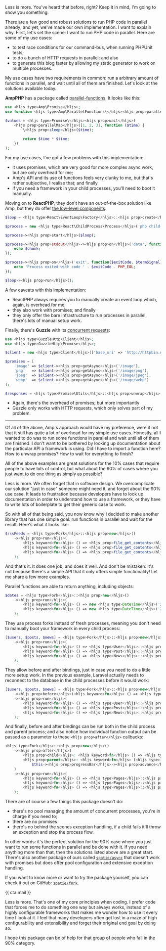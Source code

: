 Less is more. You've heard that before, right? Keep it in mind, I'm going to show you something. 

There are a few good and robust solutions to run PHP code in parallel already; and yet, we've made our own implementation. I want to explain why. First, let's set the scene: I want to run PHP code in parallel. Here are some of my use cases:

- to test race conditions for our command-bus, when running PHPUnit tests;
- to do a bunch of HTTP requests in parallel; and also
- to generate this blog faster by allowing my static generator to work on multiple processes.

My use cases have two requirements in common: run a arbitrary amount of functions in parallel, and wait until all of them are finished. Let's look at the solutions available today.

**AmpPHP** has a package called [parallel-functions](*https://github.com/amphp/parallel-functions). It looks like this:

```php
use <hljs type>Amp\Promise</hljs>;
use function <hljs type>Amp\ParallelFunctions\</hljs><hljs prop>parallelMap</hljs>;

$values = <hljs type>Promise\</hljs><hljs prop>wait</hljs>(
    <hljs prop>parallelMap</hljs>([1, 2, 3], function ($time) {
        \<hljs prop>sleep</hljs>($time);
    
        return $time * $time;
    })
);
```

For my use cases, I've got a few problems with this implementation:

- it uses promises, which are very good for more complex async work, but are only overhead for me;
- Amp's API and its use of functions feels very clunky to me, but that's rather subjective, I realise that; and finally 
- if you need a framework in your child processes, you'll need to boot it manually.

Moving on to **ReactPHP**, they don't have an out-of-the-box solution like Amp, but they do offer [the low-level components](*https://reactphp.org/child-process/):

```php
$loop = <hljs type>React\EventLoop\Factory</hljs>::<hljs prop>create</hljs>();

$process = new <hljs type>React\ChildProcess\Process</hljs>('php child-process.php');

$process-><hljs prop>start</hljs>($loop);

$process-><hljs prop>stdout</hljs>-><hljs prop>on</hljs>('data', function ($chunk) {
    echo $chunk;
});

$process-><hljs prop>on</hljs>('exit', function($exitCode, $termSignal) {
    echo 'Process exited with code ' . $exitCode . PHP_EOL;
});

$loop-><hljs prop>run</hljs>();
```

A few caveats with this implementation:

- ReactPHP always requires you to manually create an event loop which, again, is overhead for me; 
- they also work with promises; and finally
- they only offer the bare infrastructure to run processes in parallel, there's lots of manual setup work.

Finally, there's **Guzzle** with its [concurrent requests](*https://docs.guzzlephp.org/en/stable/quickstart.html#concurrent-requests):

```php
use <hljs type>GuzzleHttp\Client</hljs>;
use <hljs type>GuzzleHttp\Promise</hljs>;

$client = new <hljs type>Client</hljs>(['base_uri' => 'http://httpbin.org/']);

$promises = [
    'image' => $client-><hljs prop>getAsync</hljs>('/image'),
    'png'   => $client-><hljs prop>getAsync</hljs>('/image/png'),
    'jpeg'  => $client-><hljs prop>getAsync</hljs>('/image/jpeg'),
    'webp'  => $client-><hljs prop>getAsync</hljs>('/image/webp')
];

$responses = <hljs type>Promise\Utils</hljs>::<hljs prop>unwrap</hljs>($promises);
```

- Again, there's the overhead of promises; but more importantly
- Guzzle only works with HTTP requests, which only solves part of my problem.

---

Of all of the above, Amp's approach would have my preference, were it not that it still has quite a lot of overhead  for my simple use cases. Honestly, all I wanted to do was to run some functions in parallel and wait until all of them are finished. I don't want to be bothered by looking up documentation about the particular API a framework is using. Did I have to import a function here? How to unwrap promises? How to wait for everything to finish?

All of the above examples are great solutions for the 10% cases that require people to have lots of control, but what about the 90% of cases where you just want to do one thing as simply as possible?

Less is more. We often forget that in software design. We overcomplicate our solution "just in case" someone might need it, and forget about the 90% use case. It leads to frustration because developers have to look up documentation in order to understand how to use a framework, or they have to write lots of boilerplate to get their generic case to work.

So with all of that being said, you now know why I decided to make another library that has one simple goal: run functions in parallel and wait for the result. Here's what it looks like:

```php
$rssFeeds = <hljs type>Fork</hljs>::<hljs prop>new</hljs>()
    -><hljs prop>run</hljs>(
        <hljs keyword>fn</hljs> () => <hljs prop>file_get_contents</hljs>('https://stitcher.io/rss'),
        <hljs keyword>fn</hljs> () => <hljs prop>file_get_contents</hljs>('https://freek.dev/rss'),
        <hljs keyword>fn</hljs> () => <hljs prop>file_get_contents</hljs>('https://spatie.be/rss'),
    );
```

And that's it. It does one job, and does it well. And don't be mistaken: it's not because there's a simple API that it only offers simple functionality! Let me share a few more examples.

Parallel functions are able to return anything, including objects:

```php
$dates = <hljs type>Fork</hljs>::<hljs prop>new</hljs>()
    -><hljs prop>run</hljs>(
        <hljs keyword>fn</hljs> () => new <hljs type>DateTime</hljs>('2021-01-01'),
        <hljs keyword>fn</hljs> () => new <hljs type>DateTime</hljs>('2021-01-02'),
    );
```

They use process forks instead of fresh processes, meaning you don't need to manually boot your framework in every child process:

```php
[$users, $posts, $news] = <hljs type>Fork</hljs>::<hljs prop>new</hljs>()
    -><hljs prop>run</hljs>(
        <hljs keyword>fn</hljs> () => <hljs type>User</hljs>::<hljs prop>all</hljs>(),
        <hljs keyword>fn</hljs> () => <hljs type>Post</hljs>::<hljs prop>all</hljs>(),
        <hljs keyword>fn</hljs> () => <hljs type>News</hljs>::<hljs prop>all</hljs>(),
    );
```

They allow before and after bindings, just in case you need to do a little more setup work. In the previous example, Laravel actually needs to reconnect to the database in the child processes before it would work:

```php
[$users, $posts, $news] = <hljs type>Fork</hljs>::<hljs prop>new</hljs>()
    -><hljs prop>before</hljs>(<hljs keyword>fn</hljs> () => <hljs type>DB</hljs>::<hljs prop>connection</hljs>('mysql')-><hljs prop>reconnect</hljs>())
    -><hljs prop>run</hljs>(
        <hljs keyword>fn</hljs> () => <hljs type>User</hljs>::<hljs prop>all</hljs>(),
        <hljs keyword>fn</hljs> () => <hljs type>Post</hljs>::<hljs prop>all</hljs>(),
        <hljs keyword>fn</hljs> () => <hljs type>News</hljs>::<hljs prop>all</hljs>(),
    );
```

And finally, before and after bindings can be run both in the child process and parent process; and also notice how individual function output can be passed as a parameter to these `<hljs prop>after</hljs>` callbacks:

```php
<hljs type>Fork</hljs>::<hljs prop>new</hljs>()
    -><hljs prop>after</hljs>(
        <hljs prop>child</hljs>: <hljs keyword>fn</hljs> () => <hljs type>DB</hljs>::<hljs prop>connection</hljs>('mysql')-><hljs prop>close</hljs>(),
        <hljs prop>parent</hljs>: <hljs keyword>fn</hljs> (<hljs type>int</hljs> $amountOfPages) => 
            $this-><hljs prop>progressBar</hljs>-><hljs prop>advance</hljs>($amountOfPages),
    )
    -><hljs prop>run</hljs>(
        <hljs keyword>fn</hljs> () => <hljs type>Pages</hljs>::<hljs prop>generate</hljs>('1-20'),
        <hljs keyword>fn</hljs> () => <hljs type>Pages</hljs>::<hljs prop>generate</hljs>('21-40'),
        <hljs keyword>fn</hljs> () => <hljs type>Pages</hljs>::<hljs prop>generate</hljs>('41-60'),
    );
```

There are of course a few things this package doesn't do:

- there's no pool managing the amount of concurrent processes, you're in charge if you need to;
- there are no promises
- there's no behind the scenes exception handling, if a child fails it'll throw an exception and stop the process flow.

In other words: it's the perfect solution for the 90% case where you just want to run some functions in parallel and be done with it. If you need anything more than that, then the solutions listed above are a great start. There's also another package of ours called [`spatie/async`](*https://github.com/spatie/async) that doesn't work with promises but does offer pool configuration and extensive exception handling.

If you want to know more or want to try the package yourself, you can check it out on GitHub: [`spatie/fork`](*https://github.com/spatie/fork).

{{ cta:mail }}

Less is more. That's one of my core principles when coding. I prefer code that forces me to do something one way but always works, instead of a highly configurable frameworks that makes me wonder how to use it every time I look at it. I feel that many developers often get lost in a maze of high configurability and extensibility and forget their original end goal by doing so.

I hope this package can be of help for that group of people who fall in the 90% category.
